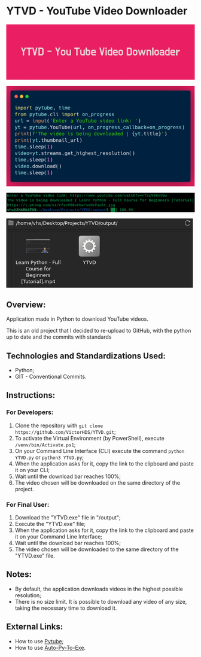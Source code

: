 # YTVD - YouTube Video Downloader
!["Index" Page](./assets/images/YTVD_Banner.png)

!["Index" Page](./assets/images/YTVD_Code.png)

!["Index" Page](./screenshots/Screenshot_CLI.png)

!["Index" Page](./screenshots/Screenshot_Example.png)

## Overview:
Application made in Python to download YouTube videos. 

This is an old project that I decided to re-upload to GitHub, with the python up to date and the commits with standards

## Technologies and Standardizations Used:
* Python;
* GIT - Conventional Commits.

## Instructions:

### For Developers:
1. Clone the repository with `git clone https://github.com/VictorHDS/YTVD.git`;
2. To activate the Virtual Environment (by PowerShell), execute `/venv/bin/Activate.ps1`;
3. On your Command Line Interface (CLI) execute the command `python YTVD.py` or `python3 YTVD.py`;
4. When the application asks for it, copy the link to the clipboard and paste it on your CLI;
5. Wait until the download bar reaches 100%;
6. The video chosen will be downloaded on the same directory of the project.

### For Final User:
1. Download the "YTVD.exe" file in "/output";
2. Execute the "YTVD.exe" file;
3. When the application asks for it, copy the link to the clipboard and paste it on your Command Line Interface;
4. Wait until the download bar reaches 100%;
5. The video chosen will be downloaded to the same directory of the "YTVD.exe" file.

## Notes:
* By default, the application downloads videos in the highest possible resolution;
* There is no size limit. It is possible to download any video of any size, taking the necessary time to download it.

## External Links:

* How to use [Pytube](https://pypi.org/project/pytube/);
* How to use [Auto-Py-To-Exe](https://pypi.org/project/auto-py-to-exe/).